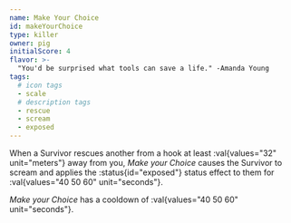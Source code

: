 ```yaml
---
name: Make Your Choice
id: makeYourChoice
type: killer
owner: pig
initialScore: 4
flavor: >-
  "You'd be surprised what tools can save a life." -Amanda Young
tags:
  # icon tags
  - scale
  # description tags
  - rescue
  - scream
  - exposed
---
```


When a Survivor rescues another from a hook at least :val{values="32" unit="meters"} away from you, _Make your Choice_ causes the Survivor to scream and applies the :status{id="exposed"} status effect to them for :val{values="40 50 60" unit="seconds"}.

_Make your Choice_ has a cooldown of :val{values="40 50 60" unit="seconds"}.
